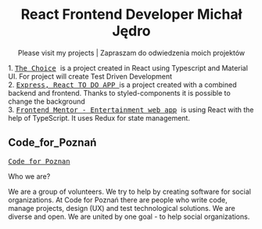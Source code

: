 
<h1 align="center">React Frontend Developer Michał Jędro </h1>

<p align="center">
 Please visit my projects | Zapraszam do odwiedzenia moich projektów  

 </p>

<div>
  1.
 <kbd>
 <a href="https://github.com/michaljedro/the-choice">The Choice</a>
</kbd>
  is a project created in React using Typescript and Material UI. For project will create Test Driven Development
 </div>
<div>
  2.
 <kbd>
 <a href="https://github.com/michaljedro/todoapp-express-react-ts">Express, React TO DO APP </a>
</kbd>
is a project created with a combined backend and frontend. Thanks to styled-components it is possible to change the background
 </div>
 <div>
  3.
 <kbd>
 <a href="https://github.com/michaljedro/movie-app">Frontend Mentor - Entertainment web app</a>
</kbd>
is using React with the help of TypeScript. It uses Redux for state management.
 </div>
 <div>

 
## Code_for_Poznań 

<kbd>
 <a href="https://codeforpoznan.pl">Code for Poznan</a>
</kbd>
<p>
 
 Who we are?

We are a group of volunteers. We try to help by creating software for social organizations. At Code for Poznań there are people who write code, manage projects, design (UX) and test technological solutions. We are diverse and open. We are united by one goal - to help social organizations.
 </p>


